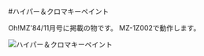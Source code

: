 #ハイパー＆クロマキーペイント

Oh!MZ'84/11月号に掲載の物です。
MZ-1Z002で動作します。

![ハイパー＆クロマキーペイント](https://github.com/mkomakonkon/MZ-2000/blob/master/Oh!MZ/198411_Chroma-key_Paint/%E3%82%AD%E3%83%A3%E3%83%97%E3%83%81%E3%83%A3.png"ハイパー＆クロマキーペイント")
